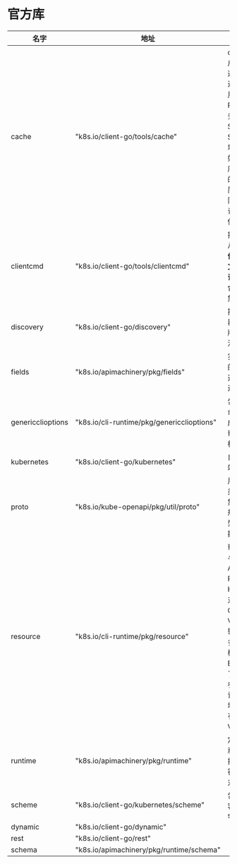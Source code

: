 # 官方库

|名字|地址|描述|
|---|---|---|
|cache|"k8s.io/client-go/tools/cache"|cache是一种客户端缓存机制，这对于减少需要进行的服务器调用次数很有用。Reflector监视服务器并更新Store。提供两个Store；一个简单地缓存对象（例如，允许调度程序列出当前可用的节点），另一个简单地充当FIFO队列（例如，允许调度程序处理传入的Pod）|
|clientcmd| "k8s.io/client-go/tools/clientcmd"|提供一站式服务从**固定配置文件**、**`.kubeconfig`文件**、**命令行标识**或者**其他的组合**中生成可用的集群客户端|
|discovery|"k8s.io/client-go/discovery"|提供了发现服务器支持的API组，版本和资源的方法|
|fields|"k8s.io/apimachinery/pkg/fields"|实现了一个简单的字段系统，将选择器与字段集进行解析和匹配|
|genericclioptions|"k8s.io/cli-runtime/pkg/genericclioptions"|包含可以添加到命令，绑定，完成并产生有用的帮助程序功能的标志|
|kubernetes|"k8s.io/client-go/kubernetes"|自动生成的客户端集合|
|proto|"k8s.io/kube-openapi/pkg/util/proto"|用于解析和索引类型定义的库的集合。,openapi规范包含对象模型定义和扩展元数据|
|resource|"k8s.io/cli-runtime/pkg/resource"|帮助客户端处理与Kubernetes API约定匹配的RESTful对象，Helper对象提供对资源的简单CRUD操作，Visitor接口可以轻松地批量处理多个资源以进行检索和操作，Builder对象简化了将标准命令行参数转换为可以访问服务器或本地文件系统上所有已标识资源的Visitor的过程|
|runtime| "k8s.io/apimachinery/pkg/runtime"|定义了通用类型和结构之间的转换，以将查询字符串映射到结构对象|
|scheme|"k8s.io/client-go/kubernetes/scheme"|包含自动生成的客户端集合的scheme|
|dynamic|"k8s.io/client-go/dynamic"|
|rest|"k8s.io/client-go/rest"|
|schema|"k8s.io/apimachinery/pkg/runtime/schema"|